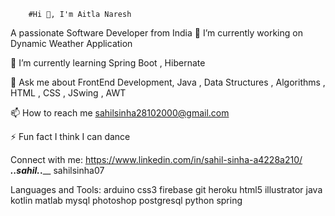         #Hi 👋, I'm Aitla Naresh
A passionate Software Developer from India
🔭 I’m currently working on Dynamic Weather Application

🌱 I’m currently learning Spring Boot , Hibernate

💬 Ask me about FrontEnd Development, Java , Data Structures , Algorithms , HTML , CSS , JSwing , AWT

📫 How to reach me sahilsinha28102000@gmail.com

⚡ Fun fact I think I can dance

Connect with me:
https://www.linkedin.com/in/sahil-sinha-a4228a210/ ____._.sahil._.____ sahilsinha07

Languages and Tools:
arduino css3 firebase git heroku html5 illustrator java kotlin matlab mysql photoshop postgresql python spring
